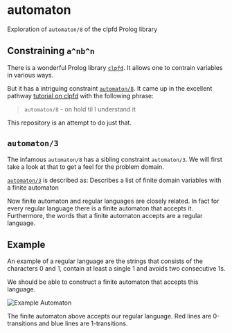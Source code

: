 # automaton
Exploration of `automaton/8` of the clpfd Prolog library

## Constraining `a^nb^n`
There is a wonderful Prolog library [`clpfd`][clpfd]. It allows one to contrain variables in various ways.

But it has a intriguing constraint [`automaton/8`][automaton/8]. It came up in the excellent pathway [tutorial on clpfd][tutorial] with the following phrase:

> `automaton/8` - on hold til I understand it 

This repository is an attempt to do just that.

## `automaton/3`
The infamous `automaton/8` has a sibling constraint `automaton/3`. We will first take a look at that to get a feel for the problem domain.

[`automaton/3`][automaton/3] is described as: Describes a list of finite domain variables with a finite automaton

Now finite automaton and regular languages are closely related. In fact for every regular language there is a finite automaton that accepts it. Furthermore, the words that a finite automaton accepts are a regular language.

## Example
An example of a regular language are the strings that consists of the characters 0 and 1, contain at least a single 1 and avoids two consecutive 1s.

We should be able to construct a finite automaton that accepts this language.

![Example Automaton](http://fifth-postulate.nl/automaton/automaton.svg)

The finite automaton above accepts our regular language. Red lines are 0-transitions and blue lines are 1-transitions. 

[clpfd]: https://www.swi-prolog.org/pldoc/man?section=clpfd
[automaton/8]: https://www.swi-prolog.org/pldoc/doc_for?object=automaton/8
[automaton/3]: https://www.swi-prolog.org/pldoc/doc_for?object=automaton/3
[tutorial]: http://pathwayslms.com/swipltuts/clpfd/clpfd.html